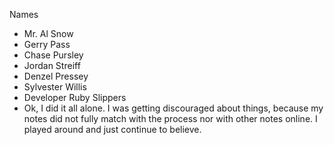 Names

* Mr. Al Snow
* Gerry Pass
* Chase Pursley
* Jordan Streiff
* Denzel Pressey
* Sylvester Willis
* Developer Ruby Slippers
* Ok, I did it all alone. I was getting discouraged about things, because my notes did not fully match with the process nor with other notes online.  I played around and just continue to believe.  

